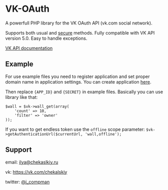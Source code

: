 # VK-OAuth #
A powerfull PHP library for the VK OAuth API (vk.com social network).

Supports both usual and [secure](https://vk.com/dev/secure) methods. Fully compatible with VK API version 5.0.
Easy to handle exceptions.

[VK API documentation](https://vk.com/dev)

## Example ##
For use example files you need to register application and set proper domain name in application settings.
You can create application [here](https://vk.com/editapp?act=create).

Then replace `{APP_ID}` and `{SECRET}` in example files.
Basically you can use library like that:

```
$wall = $vk->wall_get(array(
    'count' => 10,
    'filter' => 'owner'
));
```

If you want to get endless token use the `offline` scope parameter:
`$vk->getAuthenticationUrl($currentUrl, 'wall,offline');`

## Support ##
email: <ilya@chekaslkiy.ru>

vk: <https://vk.com/chekalskiy>

twitter: [@i_compman](https://twitter.com/i_compman)